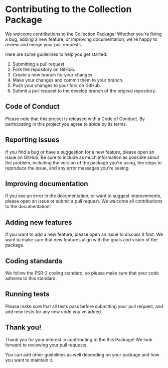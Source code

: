 # Contributing to the Collection Package

We welcome contributions to the Collection Package! Whether you're fixing a bug, adding a new feature, or improving
documentation, we're happy to review and merge your pull requests.

Here are some guidelines to help you get started:

1. Submitting a pull request
2. Fork the repository on GitHub.
3. Create a new branch for your changes.
4. Make your changes and commit them to your branch.
5. Push your changes to your fork on GitHub.
6. Submit a pull request to the develop branch of the original repository.

## Code of Conduct

Please note that this project is released with a Code of Conduct. By participating in this project you agree to abide by
its terms.

## Reporting issues

If you find a bug or have a suggestion for a new feature, please open an issue on GitHub. Be sure to include as much
information as possible about the problem, including the version of the package you're using, the steps to reproduce the
issue, and any error messages you're seeing.

## Improving documentation

If you see an error in the documentation, or want to suggest improvements, please open an issue or submit a pull
request. We welcome all contributions to the documentation!

## Adding new features

If you want to add a new feature, please open an issue to discuss it first. We want to make sure that new features align
with the goals and vision of the package.

## Coding standards

We follow the PSR-2 coding standard, so please make sure that your code adheres to this standard.

## Running tests

Please make sure that all tests pass before submitting your pull request, and add new tests for any new code you've
added.

## Thank you!

Thank you for your interest in contributing to the this Package! We look forward to reviewing your pull requests.

You can add other guidelines as well depending on your package and how you want to maintain it.
